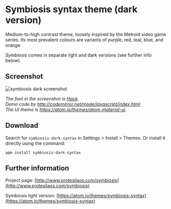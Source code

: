 # Symbiosis syntax theme (dark version)

Medium-to-high contrast theme, loosely inspired by the Metroid video game series. Its most prevalent colours are variants of purple, red, teal, blue, and orange.

*Symbiosis* comes in separate light and dark versions (see further info below).

## Screenshot

![symbiosis dark screenshot](https://raw.githubusercontent.com/protesilaos/prot16/master/symbiosis/img/symbiosis_dark_sample.png)

*The font in the screenshot is [Hack](https://github.com/chrissimpkins/Hack)*.  
*Demo code by http://codemirror.net/mode/javascript/index.html*  
*The UI theme is https://atom.io/themes/atom-material-ui*.

## Download

Search for `symbiosis-dark-syntax` in Settings > Install > Themes. Or install it directly using the command:

```shell
apm install symbiosis-dark-syntax
```

## Further information

Project page: [http://www.protesilaos.com/symbiosis](http://www.protesilaos.com/symbiosis)

Symbiosis light version: [https://atom.io/themes/symbiosis-syntax](https://atom.io/themes/symbiosis-syntax)
